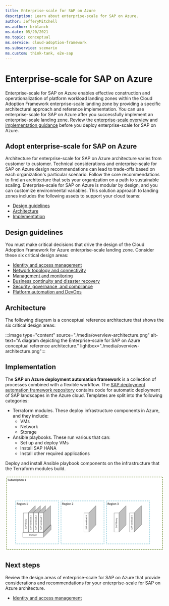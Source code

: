 ```yaml
---
title: Enterprise-scale for SAP on Azure
description: Learn about enterprise-scale for SAP on Azure.
author: JefferyMitchell
ms.author: brblanch
ms.date: 05/20/2021
ms.topic: conceptual
ms.service: cloud-adoption-framework
ms.subservice: scenario
ms.custom: think-tank, e2e-sap
---
```


# Enterprise-scale for SAP on Azure

Enterprise-scale for SAP on Azure enables effective construction and operationalization of platform workload landing zones within the Cloud Adoption Framework enterprise-scale landing zone by providing a specific architectural approach and reference implementation. You can use enterprise-scale for SAP on Azure after you successfully implement an enterprise-scale landing zone. Review the [enterprise-scale overview](../../ready/enterprise-scale/index.md) and [implementation guidance](../../ready/enterprise-scale/implementation.md) before you deploy enterprise-scale for SAP on Azure.

## Adopt enterprise-scale for SAP on Azure

Architecture for enterprise-scale for SAP on Azure architecture varies from customer to customer. Technical considerations and enterprise-scale for SAP on Azure design recommendations can lead to trade-offs based on each organization's particular scenario. Follow the core recommendations to find an architecture that sets your organization on a path to sustainable scaling. Enterprise-scale for SAP on Azure is modular by design, and you can customize environmental variables. This solution approach to landing zones includes the following assets to support your cloud teams:

- [Design guidelines](#design-guidelines)
- [Architecture](#architecture)
- [Implementation](#implementation)

## Design guidelines

You must make critical decisions that drive the design of the Cloud Adoption Framework for Azure enterprise-scale landing zone. Consider these six critical design areas:

- [Identity and access management](./eslz-identity-and-access-management.md)
- [Network topology and connectivity](./eslz-network-topology-and-connectivity.md)
- [Management and monitoring](./eslz-management-and-monitoring.md)
- [Business continuity and disaster recovery](./eslz-business-continuity-and-disaster-recovery.md)
- [Security, governance, and compliance](./eslz-security-governance-and-compliance.md)
- [Platform automation and DevOps](./eslz-platform-automation-and-devops.md)

## Architecture

The following diagram is a conceptual reference architecture that shows the six critical design areas:

:::image type="content" source="./media/overview-architecture.png" alt-text="A diagram depicting the Enterprise-scale for SAP on Azure conceptual reference architecture." lightbox="./media/overview-architecture.png":::

## Implementation

The **SAP on Azure deployment automation framework** is a collection of processes combined with a flexible workflow. The [SAP deployment automation framework repository](https://github.com/Azure/sap-hana) contains code for automatic deployment of SAP landscapes in the Azure cloud. Templates are split into the following categories:

- Terraform modules. These deploy infrastructure components in Azure, and they include:
  - VMs
  - Network
  - Storage
- Ansible playbooks. These run various that can:
  - Set up and deploy VMs
  - Install SAP HANA
  - Install other required applications

Deploy and install Ansible playbook components on the infrastructure that the Terraform modules build.

![Diagram showing an overview of a SAP reference implementation.](./media/overview-automation.png)

## Next steps

Review the design areas of enterprise-scale for SAP on Azure that provide considerations and recommendations for your enterprise-scale for SAP on Azure architecture.

- [Identity and access management](./eslz-identity-and-access-management.md)
